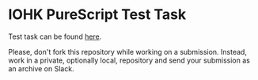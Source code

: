 IOHK PureScript Test Task
===

Test task can be found
[here](https://github.com/input-output-hk/purescript-test-task?TBA).

Please, don't fork this repository while working on a
submission. Instead, work in a private, optionally local, repository
and send your submission as an archive on Slack.
